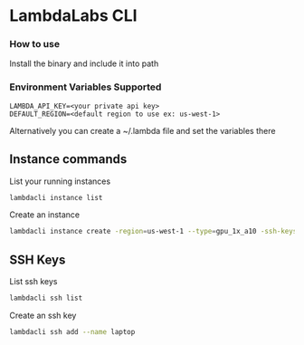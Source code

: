 # LambdaLabs CLI

### How to use

Install the binary and include it into path

### Environment Variables Supported

```env
LAMBDA_API_KEY=<your private api key>
DEFAULT_REGION=<default region to use ex: us-west-1>
```

Alternatively you can create a ~/.lambda file and set the variables there

## Instance commands

List your running instances
```bash
lambdacli instance list
```

Create an instance
```bash
lambdacli instance create -region=us-west-1 --type=gpu_1x_a10 -ssh-keys=laptop
```

## SSH Keys
List ssh keys
```bash
lambdacli ssh list
```

Create an ssh key
```bash
lambdacli ssh add --name laptop
```